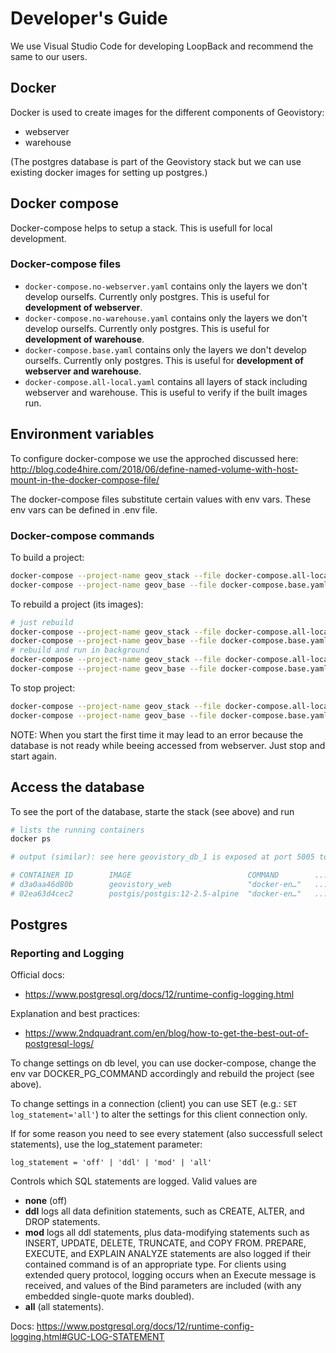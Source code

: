 # Developer's Guide

We use Visual Studio Code for developing LoopBack and recommend the same to our
users.

## Docker

Docker is used to create images for the different components of Geovistory:

- webserver
- warehouse

(The postgres database is part of the Geovistory stack but we can use existing docker images for setting up postgres.)

## Docker compose

Docker-compose helps to setup a stack. This is usefull for local development.

### Docker-compose files

- `docker-compose.no-webserver.yaml` contains only the layers we don't develop ourselfs. Currently only postgres. This is useful for **development of webserver**.
- `docker-compose.no-warehouse.yaml` contains only the layers we don't develop ourselfs. Currently only postgres. This is useful for **development of warehouse**.
- `docker-compose.base.yaml` contains only the layers we don't develop ourselfs. Currently only postgres. This is useful for **development of webserver and warehouse**.
- `docker-compose.all-local.yaml` contains all layers of stack including webserver and warehouse. This is useful to verify if the built images run.

## Environment variables

To configure docker-compose we use the approched discussed here:
http://blog.code4hire.com/2018/06/define-named-volume-with-host-mount-in-the-docker-compose-file/

The docker-compose files substitute certain values with env vars. These env vars can be defined in .env file.

### Docker-compose commands

To build a project:

```sh
docker-compose --project-name geov_stack --file docker-compose.all-local.yaml up -d
docker-compose --project-name geov_base --file docker-compose.base.yaml up -d
```

To rebuild a project (its images):

```sh
# just rebuild
docker-compose --project-name geov_stack --file docker-compose.all-local.yaml build
docker-compose --project-name geov_base --file docker-compose.base.yaml build
# rebuild and run in background
docker-compose --project-name geov_stack --file docker-compose.all-local.yaml up --build -d
docker-compose --project-name geov_base --file docker-compose.base.yaml up --build -d
```

To stop project:

```sh
docker-compose --project-name geov_stack --file docker-compose.all-local.yaml down
docker-compose --project-name geov_base --file docker-compose.base.yaml down
```

NOTE: When you start the first time it may lead to an error because the database is not ready while beeing accessed from webserver. Just stop and start again.

## Access the database

To see the port of the database, starte the stack (see above) and run

```sh
# lists the running containers
docker ps

# output (similar): see here geovistory_db_1 is exposed at port 5005 to host machine

# CONTAINER ID        IMAGE                          COMMAND        ...  PORTS                   NAMES
# d3a0aa46d80b        geovistory_web                 "docker-en…"   ...  0.0.0.0:3000->3000/tcp  geovistory_web_1
# 02ea63d4cec2        postgis/postgis:12-2.5-alpine  "docker-en…"   ...  0.0.0.0:5005->5432/tcp  geovistory_db_1
```

## Postgres

### Reporting and Logging

Official docs:

- https://www.postgresql.org/docs/12/runtime-config-logging.html

Explanation and best practices:

- https://www.2ndquadrant.com/en/blog/how-to-get-the-best-out-of-postgresql-logs/

To change settings on db level, you can use docker-compose, change the env var DOCKER_PG_COMMAND accordingly and rebuild the project (see above).

To change settings in a connection (client) you can use SET (e.g.: `SET log_statement='all'`) to alter the settings for this client connection only.

If for some reason you need to see every statement (also successfull select statements), use the log_statement parameter:

`log_statement = 'off' | 'ddl' | 'mod' | 'all'`

Controls which SQL statements are logged. Valid values are

- **none** (off)
- **ddl** logs all data definition statements, such as CREATE, ALTER, and DROP statements.
- **mod** logs all ddl statements, plus data-modifying statements such as INSERT, UPDATE, DELETE, TRUNCATE, and COPY FROM. PREPARE, EXECUTE, and EXPLAIN ANALYZE statements are also logged if their contained command is of an appropriate type. For clients using extended query protocol, logging occurs when an Execute message is received, and values of the Bind parameters are included (with any embedded single-quote marks doubled).
- **all** (all statements).

Docs:
https://www.postgresql.org/docs/12/runtime-config-logging.html#GUC-LOG-STATEMENT
